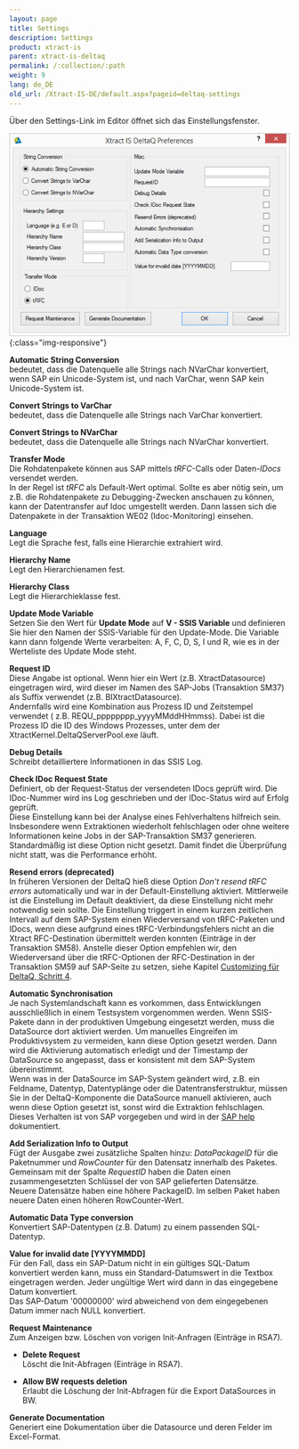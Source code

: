 ```yaml
---
layout: page
title: Settings
description: Settings
product: xtract-is
parent: xtract-is-deltaq
permalink: /:collection/:path
weight: 9
lang: de_DE
old_url: /Xtract-IS-DE/default.aspx?pageid=deltaq-settings
---
```


Über den Settings-Link im Editor öffnet sich das Einstellungsfenster.

![XIS_DeltaQ_Settings](/img/content/XIS_DeltaQ_Settings.jpg){:class="img-responsive"}


**Automatic String Conversion**<br>
bedeutet, dass die Datenquelle alle Strings nach NVarChar konvertiert, wenn SAP ein Unicode-System ist, und nach VarChar, wenn SAP kein Unicode-System ist.

**Convert Strings to VarChar**<br>
bedeutet, dass die Datenquelle alle Strings nach VarChar konvertiert.

**Convert Strings to NVarChar**<br>
bedeutet, dass die Datenquelle alle Strings nach NVarChar konvertiert.

**Transfer Mode**<br>
Die Rohdatenpakete können aus SAP mittels *tRFC*-Calls oder Daten-*IDocs* versendet werden. <br>
In der Regel ist *tRFC* als Default-Wert optimal. Sollte es aber nötig sein, um z.B. die Rohdatenpakete zu Debugging-Zwecken anschauen zu können, kann der Datentransfer auf Idoc umgestellt werden. Dann lassen sich die Datenpakete in der Transaktion WE02 (Idoc-Monitoring) einsehen. 

**Language**<br>
Legt die Sprache fest, falls eine Hierarchie extrahiert wird.

**Hierarchy Name**<br>
Legt den Hierarchienamen fest.

**Hierarchy Class**<br>
Legt die Hierarchieklasse fest.

**Update Mode Variable**<br>
Setzen Sie den Wert für **Update Mode** auf **V - SSIS Variable** und definieren Sie hier den Namen der SSIS-Variable für den Update-Mode. Die Variable kann dann folgende Werte verarbeiten: A, F, C, D, S, I und R, wie es in der Werteliste des Update Mode steht.

**Request ID**<br>
Diese Angabe ist optional. 
Wenn hier ein Wert (z.B. XtractDatasource) eingetragen wird, wird dieser im Namen des SAP-Jobs (Transaktion SM37) als Suffix verwendet (z.B. BIXtractDatasource). <br>
Andernfalls wird eine Kombination aus Prozess ID und Zeitstempel verwendet ( z.B. REQU_pppppppp_yyyyMMddHHmmss). Dabei ist die Prozess ID die ID des Windows Prozesses, unter dem der XtractKernel.DeltaQServerPool.exe läuft.

**Debug Details**<br>
Schreibt detailliertere Informationen in das SSIS Log.

**Check IDoc Request State**<br>
Definiert, ob der Request-Status der versendeten IDocs geprüft wird. Die IDoc-Nummer wird ins Log geschrieben und der IDoc-Status wird auf Erfolg geprüft.<br>
Diese Einstellung kann bei der Analyse eines Fehlverhaltens hilfreich sein. Insbesondere wenn Extraktionen wiederholt fehlschlagen oder ohne weitere Informationen keine Jobs in der SAP-Transaktion SM37 generieren.<br>
Standardmäßig ist diese Option nicht gesetzt. Damit findet die Überprüfung nicht statt, was die Performance erhöht. 

**Resend errors (deprecated)**<br>
In früheren Versionen der DeltaQ hieß diese Option *Don't resend tRFC errors* automatically und war in der Default-Einstellung aktiviert. Mittlerweile ist die Einstellung im Default deaktiviert, da diese Einstellung nicht mehr notwendig sein sollte. Die Einstellung triggert in einem kurzen zeitlichen Intervall auf dem SAP-System einen Wiederversand von tRFC-Paketen und IDocs, wenn diese aufgrund eines tRFC-Verbindungsfehlers nicht an die Xtract RFC-Destination übermittelt werden konnten (Einträge in der Transaktion SM58). Anstelle dieser Option empfehlen wir, den Wiederversand über die tRFC-Optionen der RFC-Destination in der Transaktion SM59 auf SAP-Seite zu setzen, siehe Kapitel [Customizing für DeltaQ, Schritt 4]().

**Automatic Synchronisation**<br>
Je nach Systemlandschaft kann es vorkommen, dass Entwicklungen ausschließlich in einem Testsystem vorgenommen werden. Wenn SSIS-Pakete dann in der produktiven Umgebung eingesetzt werden, muss die DataSource dort aktiviert werden. Um manuelles Eingreifen im Produktivsystem zu vermeiden, kann diese Option gesetzt werden. Dann wird die Aktivierung automatisch erledigt und der Timestamp der DataSource so angepasst, dass er konsistent mit dem SAP-System übereinstimmt.<br>
Wenn was in der DataSource im SAP-System geändert wird, z.B. ein Feldname, Datentyp, Datentyplänge oder die Datentransferstruktur, müssen Sie in der DeltaQ-Komponente die DataSource manuell aktivieren, auch wenn diese Option gesetzt ist, sonst wird die Extraktion fehlschlagen. Dieses Verhalten ist von SAP vorgegeben und wird in der [SAP help]() dokumentiert.

**Add Serialization Info to Output**<br>
Fügt der Ausgabe zwei zusätzliche Spalten hinzu: *DataPackageID* für die Paketnummer und *RowCounter* für den Datensatz innerhalb des Paketes.<br>
Gemeinsam mit der Spalte *RequestID* haben die Daten einen zusammengesetzten Schlüssel der von SAP gelieferten Datensätze.<br>
Neuere Datensätze haben eine höhere PackageID.
Im selben Paket haben neuere Daten einen höheren RowCounter-Wert. 

**Automatic Data Type conversion**<br>
Konvertiert SAP-Datentypen (z.B. Datum) zu einem passenden SQL-Datentyp.

**Value for invalid date [YYYYMMDD]**<br>
Für den Fall, dass ein SAP-Datum nicht in ein gültiges SQL-Datum konvertiert werden kann, muss ein Standard-Datumswert in die Textbox eingetragen werden. Jeder ungültige Wert wird dann in das eingegebene Datum konvertiert.<br>
Das SAP-Datum '00000000' wird abweichend von dem eingegebenen Datum immer nach NULL konvertiert.

**Request Maintenance**<br>
Zum Anzeigen bzw. Löschen von vorigen Init-Anfragen (Einträge in RSA7).

- **Delete Request**<br>
    Löscht die Init-Abfragen (Einträge in RSA7).

- **Allow BW requests deletion**<br>
    Erlaubt die Löschung der Init-Abfragen für die Export DataSources in BW. 

**Generate Documentation**<br>
Generiert eine Dokumentation über die Datasource und deren Felder im Excel-Format.